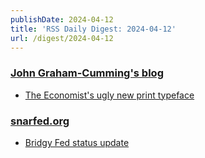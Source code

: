 ```yaml
---
publishDate: 2024-04-12
title: 'RSS Daily Digest: 2024-04-12'
url: /digest/2024-04-12
---
```


### [John Graham-Cumming's blog](http://blog.jgc.org/)

  * [The Economist's ugly new print typeface](http://blog.jgc.org/feeds/974739914720448872/comments/default)
  
### [snarfed.org](https://snarfed.org/)

  * [Bridgy Fed status update](https://snarfed.org/2024-04-11_bridgy-fed-status-update-11)
  
